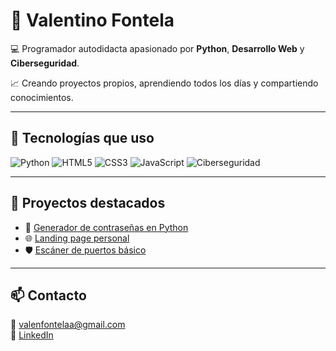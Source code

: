 # 🚀 Valentino Fontela


💻 Programador autodidacta apasionado por **Python**, **Desarrollo Web** y **Ciberseguridad**.

📈 Creando proyectos propios, aprendiendo todos los días y compartiendo conocimientos.

---

## 📌 Tecnologías que uso
![Python](https://img.shields.io/badge/Python-3776AB?style=for-the-badge&logo=python&logoColor=white)
![HTML5](https://img.shields.io/badge/HTML5-E34F26?style=for-the-badge&logo=html5&logoColor=white)
![CSS3](https://img.shields.io/badge/CSS3-1572B6?style=for-the-badge&logo=css3&logoColor=white)
![JavaScript](https://img.shields.io/badge/JavaScript-F7DF1E?style=for-the-badge&logo=javascript&logoColor=black)
![Ciberseguridad](https://img.shields.io/badge/Cybersecurity-00C7B7?style=for-the-badge&logo=hackaday&logoColor=white)

---

## 📂 Proyectos destacados
- 🔐 [Generador de contraseñas en Python](link_al_repo)
- 🌐 [Landing page personal](link_al_repo)
- 🛡️ [Escáner de puertos básico](link_al_repo)


---

## 📫 Contacto
📧 valenfontelaa@gmail.com  
🔗 [LinkedIn](https://www.linkedin.com/in/valentino-fontela-527237300/)

